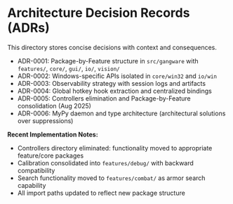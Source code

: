 # Architecture Decision Records (ADRs)

This directory stores concise decisions with context and consequences.

- ADR-0001: Package-by-Feature structure in `src/gangware` with `features/`, `core/`, `gui/`, `io/`, `vision/`
- ADR-0002: Windows-specific APIs isolated in `core/win32` and `io/win`
- ADR-0003: Observability strategy with session logs and artifacts
- ADR-0004: Global hotkey hook extraction and centralized bindings
- ADR-0005: Controllers elimination and Package-by-Feature consolidation (Aug 2025)
- ADR-0006: MyPy daemon and type architecture (architectural solutions over suppressions)

**Recent Implementation Notes:**
- Controllers directory eliminated: functionality moved to appropriate feature/core packages
- Calibration consolidated into `features/debug/` with backward compatibility
- Search functionality moved to `features/combat/` as armor search capability
- All import paths updated to reflect new package structure

